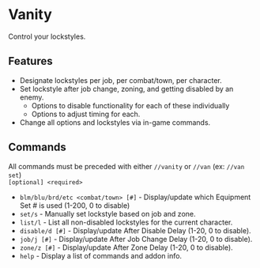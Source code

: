 # Vanity
Control your lockstyles.  

## Features
 - Designate lockstyles per job, per combat/town, per character.
 - Set lockstyle after job change, zoning, and getting disabled by an enemy.
   - Options to disable functionality for each of these individually
   - Options to adjust timing for each.
 - Change all options and lockstyles via in-game commands.

## Commands
All commands must be preceded with either `//vanity` or `//van` (ex: `//van set`)  
`[optional] <required>`
 - `blm/blu/brd/etc <combat/town> [#]` - Display/update which Equipment Set # is used (1-200, 0 to disable)
 - `set/s` - Manually set lockstyle based on job and zone.
 - `list/l` - List all non-disabled lockstyles for the current character.
 - `disable/d [#]` - Display/update After Disable Delay (1-20, 0 to disable).
 - `job/j [#]` - Display/update After Job Change Delay (1-20, 0 to disable).
 - `zone/z [#]` - Display/update After Zone Delay (1-20, 0 to disable).
 - `help` - Display a list of commands and addon info.

